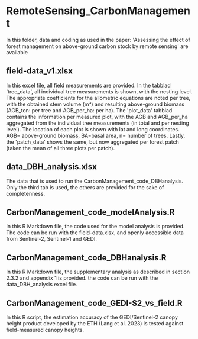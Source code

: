 # RemoteSensing_CarbonManagement
In this folder, data and coding as used in the paper: 'Assessing the effect of forest management on above-ground carbon stock by remote sensing' are available
## field-data_v1.xlsx
In this excel file, all field measurements are provided. In the tabblad 'tree_data', all individual tree measurements is shown, with the nesting level. The appropriate coefficients for the allometric equations are noted per tree, with the obtained stem volume (m³) and resulting above-ground biomass (AGB_ton: per tree and AGB_per_ha: per ha).
The 'plot_data' tabblad contains the information per measured plot, with the AGB and AGB_per_ha aggregated from the individual tree measurements (in total and per nesting level). The location of each plot is shown with lat and long coordinates. AGB= above-ground biomass, BA=basal area, n= number of trees.
Lastly, the 'patch_data' shows the same, but now aggregated per forest patch (taken the mean of all three plots per patch). 

## data_DBH_analysis.xlsx
The data that is used to run the CarbonManagement_code_DBHanalysis. Only the third tab is used, the others are provided for the sake of completenness. 

## CarbonManagement_code_modelAnalysis.R
In this R Markdown file, the code used for the model analysis is provided. The code can be run with the field-data.xlsx, and openly accessible data from Sentinel-2, Sentinel-1 and GEDI. 

## CarbonManagement_code_DBHanalysis.R
In this R Markdown file, the supplementary analysis as described in section 2.3.2 and appendix 1 is provided. the code can be run with the data_DBH_analysis excel file.

## CarbonManagement_code_GEDI-S2_vs_field.R
In this R script, the estimation accuracy of the GEDI/Sentinel-2 canopy height product developed by the ETH (Lang et al. 2023) is tested against field-measured canopy heights.

